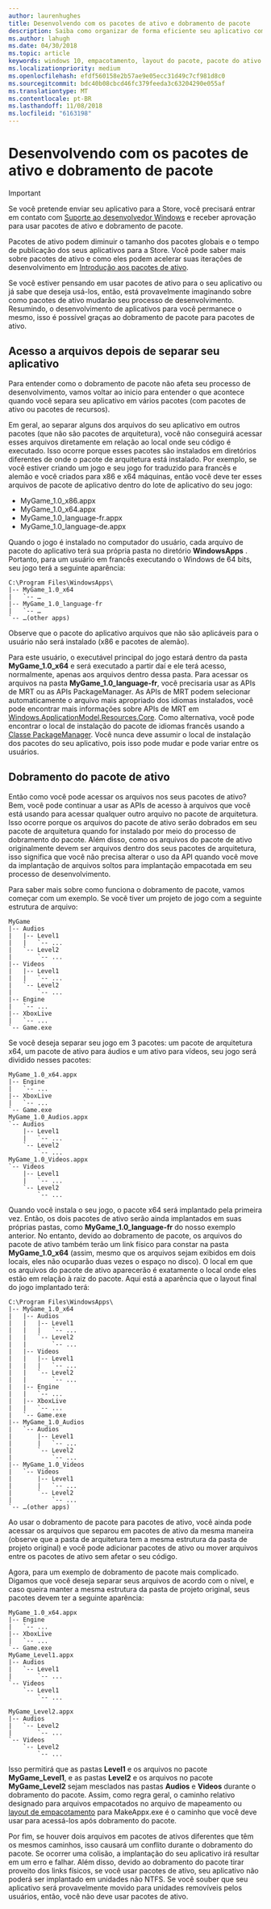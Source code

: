 ```yaml
---
author: laurenhughes
title: Desenvolvendo com os pacotes de ativo e dobramento de pacote
description: Saiba como organizar de forma eficiente seu aplicativo com pacotes de ativo e dobramento de pacote.
ms.author: lahugh
ms.date: 04/30/2018
ms.topic: article
keywords: windows 10, empacotamento, layout do pacote, pacote do ativo
ms.localizationpriority: medium
ms.openlocfilehash: efdf560158e2b57ae9e05ecc31d49c7cf981d8c0
ms.sourcegitcommit: bdc40b08cbcd46fc379feeda3c63204290e055af
ms.translationtype: MT
ms.contentlocale: pt-BR
ms.lasthandoff: 11/08/2018
ms.locfileid: "6163198"
---
```

# <a name="developing-with-asset-packages-and-package-folding"></a>Desenvolvendo com os pacotes de ativo e dobramento de pacote 

> [!IMPORTANT]
> Se você pretende enviar seu aplicativo para a Store, você precisará entrar em contato com [Suporte ao desenvolvedor Windows](https://developer.microsoft.com/windows/support) e receber aprovação para usar pacotes de ativo e dobramento de pacote.

Pacotes de ativo podem diminuir o tamanho dos pacotes globais e o tempo de publicação dos seus aplicativos para a Store. Você pode saber mais sobre pacotes de ativo e como eles podem acelerar suas iterações de desenvolvimento em [Introdução aos pacotes de ativo](asset-packages.md).

Se você estiver pensando em usar pacotes de ativo para o seu aplicativo ou já sabe que deseja usá-los, então, está provavelmente imaginando sobre como pacotes de ativo mudarão seu processo de desenvolvimento. Resumindo, o desenvolvimento de aplicativos para você permanece o mesmo, isso é possível graças ao dobramento de pacote para pacotes de ativo.

## <a name="file-access-after-splitting-your-app"></a>Acesso a arquivos depois de separar seu aplicativo

Para entender como o dobramento de pacote não afeta seu processo de desenvolvimento, vamos voltar ao inicio para entender o que acontece quando você separa seu aplicativo em vários pacotes (com pacotes de ativo ou pacotes de recursos). 

Em geral, ao separar alguns dos arquivos do seu aplicativo em outros pacotes (que não são pacotes de arquitetura), você não conseguirá acessar esses arquivos diretamente em relação ao local onde seu código é executado. Isso ocorre porque esses pacotes são instalados em diretórios diferentes de onde o pacote de arquitetura está instalado. Por exemplo, se você estiver criando um jogo e seu jogo for traduzido para francês e alemão e você criados para x86 e x64 máquinas, então você deve ter esses arquivos de pacote de aplicativo dentro do lote de aplicativo do seu jogo:

-   MyGame_1.0_x86.appx
-   MyGame_1.0_x64.appx
-   MyGame_1.0_language-fr.appx
-   MyGame_1.0_language-de.appx

Quando o jogo é instalado no computador do usuário, cada arquivo de pacote do aplicativo terá sua própria pasta no diretório **WindowsApps** . Portanto, para um usuário em francês executando o Windows de 64 bits, seu jogo terá a seguinte aparência:

```example
C:\Program Files\WindowsApps\
|-- MyGame_1.0_x64
|   `-- …
|-- MyGame_1.0_language-fr
|   `-- …
`-- …(other apps)
```

Observe que o pacote do aplicativo arquivos que não são aplicáveis para o usuário não será instalado (x86 e pacotes de alemão). 

Para este usuário, o executável principal do jogo estará dentro da pasta **MyGame_1.0_x64** e será executado a partir daí e ele terá acesso, normalmente, apenas aos arquivos dentro dessa pasta. Para acessar os arquivos na pasta **MyGame_1.0_language-fr**, você precisaria usar as APIs de MRT ou as APIs PackageManager. As APIs de MRT podem selecionar automaticamente o arquivo mais apropriado dos idiomas instalados, você pode encontrar mais informações sobre APIs de MRT em [Windows.ApplicationModel.Resources.Core](https://docs.microsoft.com/uwp/api/windows.applicationmodel.resources.core). Como alternativa, você pode encontrar o local de instalação do pacote de idiomas francês usando a [Classe PackageManager](https://docs.microsoft.com/uwp/api/Windows.Management.Deployment.PackageManager). Você nunca deve assumir o local de instalação dos pacotes do seu aplicativo, pois isso pode mudar e pode variar entre os usuários. 

## <a name="asset-package-folding"></a>Dobramento do pacote de ativo

Então como você pode acessar os arquivos nos seus pacotes de ativo? Bem, você pode continuar a usar as APIs de acesso à arquivos que você está usando para acessar qualquer outro arquivo no pacote de arquitetura. Isso ocorre porque os arquivos do pacote de ativo serão dobrados em seu pacote de arquitetura quando for instalado por meio do processo de dobramento do pacote. Além disso, como os arquivos do pacote de ativo originalmente devem ser arquivos dentro dos seus pacotes de arquitetura, isso significa que você não precisa alterar o uso da API quando você move da implantação de arquivos soltos para implantação empacotada em seu processo de desenvolvimento. 

Para saber mais sobre como funciona o dobramento de pacote, vamos começar com um exemplo. Se você tiver um projeto de jogo com a seguinte estrutura de arquivo:

```example
MyGame
|-- Audios
|   |-- Level1
|   |   `-- ...
|   `-- Level2
|       `-- ...
|-- Videos
|   |-- Level1
|   |   `-- ...
|   `-- Level2
|       `-- ...
|-- Engine
|   `-- ...
|-- XboxLive
|   `-- ...
`-- Game.exe
```

Se você deseja separar seu jogo em 3 pacotes: um pacote de arquitetura x64, um pacote de ativo para áudios e um ativo para vídeos, seu jogo será dividido nesses pacotes:

```example
MyGame_1.0_x64.appx
|-- Engine
|   `-- ...
|-- XboxLive
|   `-- ...
`-- Game.exe
MyGame_1.0_Audios.appx
`-- Audios
    |-- Level1
    |   `-- ...
    `-- Level2
        `-- ...
MyGame_1.0_Videos.appx
`-- Videos
    |-- Level1
    |   `-- ...
    `-- Level2
        `-- ...
```

Quando você instala o seu jogo, o pacote x64 será implantado pela primeira vez. Então, os dois pacotes de ativo serão ainda implantados em suas próprias pastas, como **MyGame_1.0_language-fr** do nosso exemplo anterior. No entanto, devido ao dobramento de pacote, os arquivos do pacote de ativo também terão um link físico para constar na pasta **MyGame_1.0_x64** (assim, mesmo que os arquivos sejam exibidos em dois locais, eles não ocuparão duas vezes o espaço no disco). O local em que os arquivos do pacote de ativo aparecerão é exatamente o local onde eles estão em relação à raiz do pacote. Aqui está a aparência que o layout final do jogo implantado terá:

```example 
C:\Program Files\WindowsApps\
|-- MyGame_1.0_x64
|   |-- Audios
|   |   |-- Level1
|   |   |   `-- ...
|   |   `-- Level2
|   |       `-- ...
|   |-- Videos
|   |   |-- Level1
|   |   |   `-- ...
|   |   `-- Level2
|   |       `-- ...
|   |-- Engine
|   |   `-- ...
|   |-- XboxLive
|   |   `-- ...
|   `-- Game.exe
|-- MyGame_1.0_Audios
|   `-- Audios
|       |-- Level1
|       |   `-- ...
|       `-- Level2
|           `-- ...
|-- MyGame_1.0_Videos
|   `-- Videos
|       |-- Level1
|       |   `-- ...
|       `-- Level2
|           `-- ...
`-- …(other apps)
```

Ao usar o dobramento de pacote para pacotes de ativo, você ainda pode acessar os arquivos que separou em pacotes de ativo da mesma maneira (observe que a pasta de arquitetura tem a mesma estrutura da pasta de projeto original) e você pode adicionar pacotes de ativo ou mover arquivos entre os pacotes de ativo sem afetar o seu código. 

Agora, para um exemplo de dobramento de pacote mais complicado. Digamos que você deseja separar seus arquivos de acordo com o nível, e caso queira manter a mesma estrutura da pasta de projeto original, seus pacotes devem ter a seguinte aparência:

```example
MyGame_1.0_x64.appx
|-- Engine
|   `-- ...
|-- XboxLive
|   `-- ...
`-- Game.exe
MyGame_Level1.appx
|-- Audios
|   `-- Level1
|       `-- ...
`-- Videos
    `-- Level1
        `-- ...

MyGame_Level2.appx
|-- Audios
|   `-- Level2
|       `-- ...
`-- Videos
    `-- Level2
        `-- ...
```
Isso permitirá que as pastas **Level1** e os arquivos no pacote **MyGame_Level1**, e as pastas **Level2** e os arquivos no pacote **MyGame_Level2** sejam mesclados nas pastas **Audios** e **Videos** durante o dobramento do pacote. Assim, como regra geral, o caminho relativo designado para arquivos empacotados no arquivo de mapeamento ou [layout de empacotamento](packaging-layout.md) para MakeAppx.exe é o caminho que você deve usar para acessá-los após dobramento do pacote. 

Por fim, se houver dois arquivos em pacotes de ativos diferentes que têm os mesmos caminhos, isso causará um conflito durante o dobramento do pacote. Se ocorrer uma colisão, a implantação do seu aplicativo irá resultar em um erro e falhar. Além disso, devido ao dobramento do pacote tirar proveito dos links físicos, se você usar pacotes de ativo, seu aplicativo não poderá ser implantado em unidades não NTFS. Se você souber que seu aplicativo será provavelmente movido para unidades removíveis pelos usuários, então, você não deve usar pacotes de ativo. 


